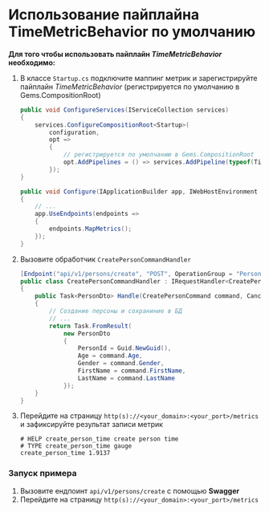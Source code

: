 # Использование пайплайна TimeMetricBehavior по умолчанию

**Для того чтобы использовать пайплайн _TimeMetricBehavior_ необходимо:**
1. В классе `Startup.cs` подключите маппинг метрик и зарегистрируйте пайплайн _TimeMetricBehavior_ (регистрируется по умолчанию в Gems.CompositionRoot)
    ```csharp
   public void ConfigureServices(IServiceCollection services)
    {
        services.ConfigureCompositionRoot<Startup>(
            configuration,
            opt =>
            {
                // регистрируется по умолчанию в Gems.CompositionRoot 
                opt.AddPipelines = () => services.AddPipeline(typeof(TimeMetricBehavior<,>));
            });
    }

    public void Configure(IApplicationBuilder app, IWebHostEnvironment env)
    {
        // ...
        app.UseEndpoints(endpoints =>
        {
            endpoints.MapMetrics();
        });
    }
    ```

2. Вызовите обработчик `CreatePersonCommandHandler`
    ```csharp
    [Endpoint("api/v1/persons/create", "POST", OperationGroup = "Persons", Summary = "Создание персоны")]
    public class CreatePersonCommandHandler : IRequestHandler<CreatePersonCommand, PersonDto>
    {
        public Task<PersonDto> Handle(CreatePersonCommand command, CancellationToken cancellationToken)
        {
            // Создание персоны и сохраниние в БД
            // ...
            return Task.FromResult(
                new PersonDto
                {
                    PersonId = Guid.NewGuid(),
                    Age = command.Age,
                    Gender = command.Gender,
                    FirstName = command.FirstName,
                    LastName = command.LastName
                });
        }
    }
    ```

3. Перейдите на страницу `http(s)://<your_domain>:<your_port>/metrics` и зафиксируйте результат записи метрик
    ```
    # HELP create_person_time create person time
    # TYPE create_person_time gauge
    create_person_time 1.9137
    ```


### Запуск примера
1. Вызовите ендпоинт `api/v1/persons/create` с помощью **Swagger**
2. Перейдите на страницу `http(s)://<your_domain>:<your_port>/metrics`
